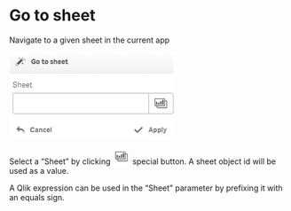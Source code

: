 # Go to sheet

Navigate to a given sheet in the current app

![](../.gitbook/assets/image%20%286%29.png)

Select a “Sheet” by clicking ![](../.gitbook/assets/image%20%2843%29.png) special button. A sheet object id will be used as a value.

A Qlik expression can be used in the “Sheet” parameter by prefixing it with an equals sign.

